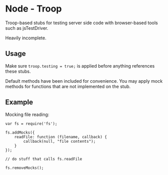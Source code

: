 Node - Troop
============

Troop-based stubs for testing server side code with browser-based tools such as jsTestDriver.

Heavily incomplete.

Usage
-----

Make sure `troop.testing = true;` is applied before anything references these stubs.

Default methods have been included for convenience. You may apply mock methods for functions that are not implemented on the stub.

Example
-------

Mocking file reading:

    var fs = require('fs');

    fs.addMocks({
        readFile: function (filename, callback) {
            callback(null, "file contents");
        }
    });

    // do stuff that calls fs.readFile

    fs.removeMocks();
